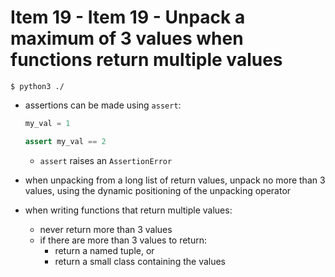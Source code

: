 # Item 19 - Item 19 - Unpack a maximum of 3 values when functions return multiple values

```
$ python3 ./
```

- assertions can be made using `assert`:

  ```python
  my_val = 1

  assert my_val == 2
  ```

  - `assert` raises an `AssertionError`
- when unpacking from a long list of return values, unpack no more than 3
  values, using the dynamic positioning of the unpacking operator
- when writing functions that return multiple values:
  - never return more than 3 values
  - if there are more than 3 values to return:
    - return a named tuple, or
    - return a small class containing the values

